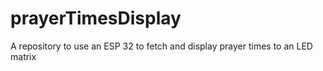 # prayerTimesDisplay
A repository to use an ESP 32 to fetch and display prayer times to an LED matrix
